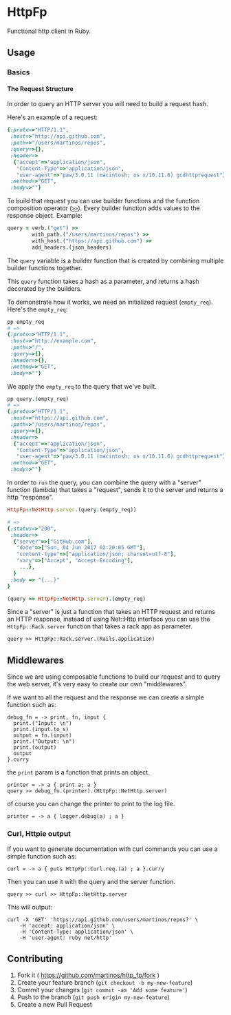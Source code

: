 # HttpFp

Functional http client in Ruby.

## Usage

### Basics 

#### The Request Structure

In order to query an HTTP server you will need to build a request hash.

Here's an example of a request:

```ruby
{:proto=>"HTTP/1.1",
 :host=>"http://api.github.com",
 :path=>"/users/martinos/repos",
 :query=>{},
 :header=>
  {"accept"=>"application/json",
   "Content-Type"=>"application/json",
   "user-agent"=>"paw/3.0.11 (macintosh; os x/10.11.6) gcdhttprequest"},
 :method=>"GET",
 :body=>""}
```

To build that request you can use builder functions and the function composition operator ([`>>`](https://docs.ruby-lang.org/en/2.6.0/Proc.html#method-i-3E-3E)). Every builder function adds values to the response object.  Example: 

```ruby
query = verb.("get") >>
        with_path.("/users/martinos/repos") >>
        with_host.("https://api.github.com") >>
        add_headers.(json_headers)
```
The `query` variable is a builder function that is created by combining multiple builder functions together.

This `query` function takes a hash as a parameter, and returns a hash decorated by the builders.
 
To demonstrate how it works, we need an initialized request (`empty_req`). Here's the `empty_req`:

```ruby
pp empty_req
# => 
{:proto=>"HTTP/1.1",
 :host=>"http://example.com",
 :path=>"/",
 :query=>{},
 :header=>{},
 :method=>"GET",
 :body=>""}
```

We apply the `empty_req` to the query that we've built.
```ruby
pp query.(empty_req)
# => 
{:proto=>"HTTP/1.1",
 :host=>"https://api.github.com",
 :path=>"/users/martinos/repos",
 :query=>{},
 :header=>
  {"accept"=>"application/json",
   "Content-Type"=>"application/json",
   "user-agent"=>"paw/3.0.11 (macintosh; os x/10.11.6) gcdhttprequest"},
 :method=>"GET",
 :body=>""}
```
In order to `run` the query, you can combine the query with a "server" function (lambda) that takes a "request", sends it to the server and returns a http "response".

```ruby
HttpFp::NetHttp.server.(query.(empty_req))

# => 
{:status=>"200",
 :header=>
  {"server"=>["GitHub.com"],
   "date"=>["Sun, 04 Jun 2017 02:20:05 GMT"],
   "content-type"=>["application/json; charset=utf-8"],
   "vary"=>["Accept", "Accept-Encoding"], 
    ...},
  }
 :body => "{...}"
}

```

```ruby
(query >> HttpFp::NetHttp.server).(empty_req)
```

Since a "server" is just a function that takes an HTTP request and returns an HTTP response, instead of using Net::Http interface you can use the `HttpFp::Rack.server` function that takes a rack app as parameter.

```run
query >> HttpFp::Rack.server.(Rails.application)
```

## Middlewares

Since we are using composable functions to build our request and to query the web server, it's very easy to create our own "middlewares".

If we want to all the request and the response we can create a simple function such as:

```
debug_fn = -> print, fn, input {
  print.("Input: \n")
  print.(input.to_s)
  output = fn.(input)
  print.("Output: \n")
  print.(output)
  output
}.curry

```

the `print` param is a function that prints an object.

```
printer = -> a { print a; a } 
query >> debug_fn.(printer).(HttpFp::NetHttp.server)
```

of course you can change the printer to print to the log file.

```
printer = -> a { logger.debug(a) ; a }
```

### Curl, Httpie output

If you want to generate documentation with curl commands you can use a simple function such as:

```
curl = -> a { puts HttpFp::Curl.req.(a) ; a }.curry
```

Then you can use it with the query and the server function.

```run
query >> curl >> HttpFp::NetHttp.server
```

This will output:

```
curl -X 'GET' 'https://api.github.com/users/martinos/repos?' \
    -H 'accept: application/json' \
    -H 'Content-Type: application/json' \
    -H 'user-agent: ruby net/http'
```



## Contributing

1. Fork it ( https://github.com/martinos/http_fp/fork )
2. Create your feature branch (`git checkout -b my-new-feature`)
3. Commit your changes (`git commit -am 'Add some feature'`)
4. Push to the branch (`git push origin my-new-feature`)
5. Create a new Pull Request
